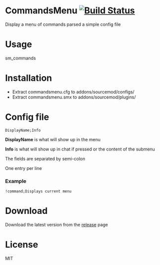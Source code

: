 # CommandsMenu [![Build Status](https://travis-ci.org/RumbleFrog/CommandsMenu.svg?branch=master)](https://travis-ci.org/RumbleFrog/CommandsMenu)
Display a menu of commands parsed a simple config file

# Usage
sm_commands

# Installation

- Extract commandsmenu.cfg to addons/sourcemod/configs/
- Extract commandsmenu.smx to addons/sourcemod/plugins/

# Config file

```
DisplayName;Info
```

**DisplayName** is what will show up in the menu

**Info** is what will show up in chat if pressed or the content of the submenu

The fields are separated by semi-colon

One entry per line

### Example

```
!command;Displays current menu
```

# Download 

Download the latest version from the [release](https://github.com/RumbleFrog/CommandsMenu/releases) page

# License

MIT
